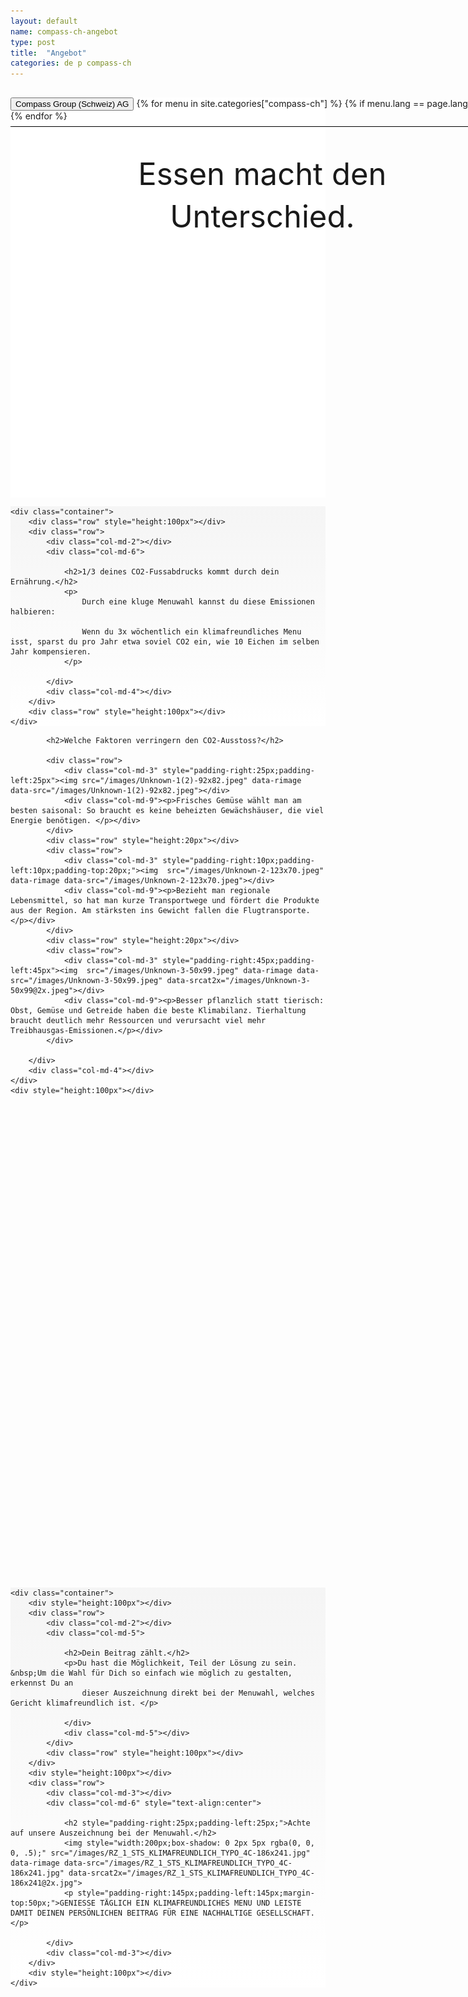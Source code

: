 ```yaml
---
layout: default
name: compass-ch-angebot
type: post
title:  "Angebot"
categories: de p compass-ch
---
```

<div id="skrollr-body">
<div style="background-color: #fff;">
	<div class="container-hero container-hero-1 clearfix" style="background-image: url('/images/Unknown(2).jpeg'); background-repeat: no-repeat; background-size: 500px 229px;background-position: 50% 85%;background-color: #fff;height: 640px;">
		<div class="container-hero-content container-hero-content-1 clearfix">
			<div class="container-4 clearfix" style="margin-bottom:-40px;margin-top:30px;width: 960px;height: 46px;border-bottom: 1px solid rgb(0, 0, 0);">
				<button class="text text-5" style="text-align:left" onClick="window.location='/';" >Compass Group (Schweiz) AG</button>
				{% for menu in site.categories["compass-ch"] %}
				{% if menu.lang == page.lang %}
				<button class="_button" style="float:right;margin-left:20px;margin-top:8px;font-size:0.95em" onClick="window.location='{{menu.url}}';">{{menu.title}}</button>
				{% endif %}{% endfor %}
			</div>
			<div style="line-height: 1.38;clear: both;width: 636px;margin: 60px 0 0 16.83268%;border-radius: 3px;background-color: rgba(255, 255, 255, 0);font-size: 3.5em;text-align: center;float: left;">Essen macht den Unterschied.</div>
		</div>
	</div>
</div>

<div style="background: -webkit-linear-gradient(90deg, rgb(255, 255, 255) 0%, rgb(245, 245, 245) 100%) rgb(222, 222, 222);">
	
	<div class="container">
		<div class="row" style="height:100px"></div>
		<div class="row">
			<div class="col-md-2"></div>
			<div class="col-md-6">
		  
				<h2>1/3 deines CO2-Fussabdrucks kommt durch dein Ernährung.</h2>
				<p>
					Durch eine kluge Menuwahl kannst du diese Emissionen halbieren:

					Wenn du 3x wöchentlich ein klimafreundliches Menu isst, sparst du pro Jahr etwa soviel CO2 ein, wie 10 Eichen im selben Jahr kompensieren.
				</p>
	  
			</div>
			<div class="col-md-4"></div>
		</div>
		<div class="row" style="height:100px"></div>
	</div>
</div>
		

<div class="container"  id="dragons">
	<div class="row">
		<div class="col-md-2"></div>
		<div class="col-md-6">
		  
			<h2>Welche Faktoren verringern den CO2-Ausstoss?</h2>
	        
			<div class="row">
				<div class="col-md-3" style="padding-right:25px;padding-left:25px"><img src="/images/Unknown-1(2)-92x82.jpeg" data-rimage data-src="/images/Unknown-1(2)-92x82.jpeg"></div>
				<div class="col-md-9"><p>Frisches Gemüse wählt man am besten saisonal: So braucht es keine beheizten Gewächshäuser, die viel Energie benötigen. </p></div>
			</div>
			<div class="row" style="height:20px"></div>
			<div class="row">
				<div class="col-md-3" style="padding-right:10px;padding-left:10px;padding-top:20px;"><img  src="/images/Unknown-2-123x70.jpeg" data-rimage data-src="/images/Unknown-2-123x70.jpeg"></div>
				<div class="col-md-9"><p>Bezieht man regionale Lebensmittel, so hat man kurze Transportwege und fördert die Produkte aus der Region. Am stärksten ins Gewicht fallen die Flugtransporte.</p></div>
			</div>
			<div class="row" style="height:20px"></div>
			<div class="row">
				<div class="col-md-3" style="padding-right:45px;padding-left:45px"><img  src="/images/Unknown-3-50x99.jpeg" data-rimage data-src="/images/Unknown-3-50x99.jpeg" data-srcat2x="/images/Unknown-3-50x99@2x.jpeg"></div>
				<div class="col-md-9"><p>Besser pflanzlich statt tierisch: Obst, Gemüse und Getreide haben die beste Klimabilanz. Tierhaltung braucht deutlich mehr Ressourcen und verursacht viel mehr Treibhausgas-Emissionen.</p></div>
			</div>
	        
		</div>
		<div class="col-md-4"></div>
	</div>
	<div style="height:100px"></div>
</div>


<div class="gap gap-100" style="background-image: url('/images/unsplash_52c2d2aad1576_1(2).jpg');background-position: 50% 50%;background-repeat: no-repeat;background-size: 1500px 722px;height:760px;"></div>


<div style="background: -webkit-linear-gradient(90deg, rgb(255, 255, 255) 0%, rgb(245, 245, 245) 100%) rgb(222, 222, 222);">
	
	<div class="container">
		<div style="height:100px"></div>
		<div class="row">
			<div class="col-md-2"></div>
			<div class="col-md-5">
		  
				<h2>Dein Beitrag zählt.</h2>
				<p>Du hast die Möglichkeit, Teil der Lösung zu sein. &nbsp;Um die Wahl für Dich so einfach wie möglich zu gestalten, erkennst Du an
					dieser Auszeichnung direkt bei der Menuwahl, welches Gericht klimafreundlich ist. </p>
	  
				</div>
				<div class="col-md-5"></div>
			</div>
			<div class="row" style="height:100px"></div>
		</div>
		<div style="height:100px"></div>
		<div class="row">
			<div class="col-md-3"></div>
			<div class="col-md-6" style="text-align:center">
		  
				<h2 style="padding-right:25px;padding-left:25px;">Achte auf unsere Auszeichnung bei der Menuwahl.</h2>
				<img style="width:200px;box-shadow: 0 2px 5px rgba(0, 0, 0, .5);" src="/images/RZ_1_STS_KLIMAFREUNDLICH_TYPO_4C-186x241.jpg" data-rimage data-src="/images/RZ_1_STS_KLIMAFREUNDLICH_TYPO_4C-186x241.jpg" data-srcat2x="/images/RZ_1_STS_KLIMAFREUNDLICH_TYPO_4C-186x241@2x.jpg">
				<p style="padding-right:145px;padding-left:145px;margin-top:50px;">GENIESSE TÄGLICH EIN KLIMAFREUND­LICHES MENU UND LEISTE DAMIT DEINEN PERSÖNLICHEN BEITRAG FÜR EINE NACHHALTIGE GESELLSCHAFT. </p>
	  
			</div>
			<div class="col-md-3"></div>
		</div>
		<div style="height:100px"></div>
	</div>
</div>

<div
class="parallax-image-wrapper parallax-image-wrapper-100"
data-anchor-target="#dragons + .gap"
data-bottom-top="transform:translate3d(0px, 200%, 0px)"
data-top-bottom="transform:translate3d(0px, 0%, 0px)">

<div
class="parallax-image parallax-image-100"
style="background-image:url(/images/unsplash_52c2d2aad1576_1(2).jpg)"
data-anchor-target="#dragons + .gap"
data-bottom-top="transform: translate3d(0px, -80%, 0px);"
data-top-bottom="transform: translate3d(0px, 80%, 0px);"
></div>
<!--the +/-80% translation can be adjusted to control the speed difference of the image-->
</div>

<style type="text/css">

.parallax-image-wrapper {
	position:fixed;
	left:0;
	width:100%;
	overflow:hidden;
}


.parallax-image-wrapper-100 {
	height:100%;
	top:-100%;
}

.parallax-image {
	display:none;
	position:absolute;
	bottom:0;
	left:0;
	width:100%;
	background-repeat:no-repeat;
	background-position:center;
	background-size:cover;
}


.parallax-image-100 {
	height:100%;
	top:0;
}

</style>
